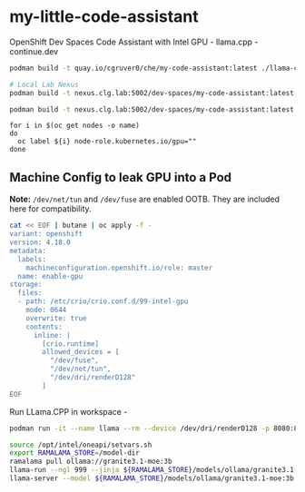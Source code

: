 # my-little-code-assistant
OpenShift Dev Spaces Code Assistant with Intel GPU - llama.cpp - continue.dev

```bash
podman build -t quay.io/cgruver0/che/my-code-assistant:latest ./llama-cpp-image

# Local Lab Nexus
podman build -t nexus.clg.lab:5002/dev-spaces/my-code-assistant:latest --build-arg LLAMA_CPP_REPO="https://github.com/ggerganov/llama.cpp.git" --build-arg LLAMA_CPP_VER=b5151 ./llama-cpp-image

podman build -t nexus.clg.lab:5002/dev-spaces/my-code-assistant:latest --build-arg LLAMA_CPP_REPO="https://github.com/ochafik/llama.cpp.git" --build-arg LLAMA_CPP_VER=tool-diffs ./llama-cpp-image
```

```
for i in $(oc get nodes -o name)
do
  oc label ${i} node-role.kubernetes.io/gpu=""
done
```

## Machine Config to leak GPU into a Pod

__Note:__ `/dev/net/tun` and `/dev/fuse` are enabled OOTB.  They are included here for compatibility.  

```bash
cat << EOF | butane | oc apply -f -
variant: openshift
version: 4.18.0
metadata:
  labels:
    machineconfiguration.openshift.io/role: master
  name: enable-gpu
storage:
  files:
  - path: /etc/crio/crio.conf.d/99-intel-gpu
    mode: 0644
    overwrite: true
    contents:
      inline: |
        [crio.runtime]
        allowed_devices = [
          "/dev/fuse",
          "/dev/net/tun",
          "/dev/dri/renderD128"
        ]
EOF
```


Run LLama.CPP in workspace -

```bash
podman run -it --name llama --rm --device /dev/dri/renderD128 -p 8080:8080 --entrypoint /bin/bash -v /projects/model-dir:/model-dir:Z quay.io/cgruver0/che/my-code-assistant:latest

source /opt/intel/oneapi/setvars.sh
export RAMALAMA_STORE=/model-dir
ramalama pull ollama://granite3.1-moe:3b
llama-run --ngl 999 --jinja ${RAMALAMA_STORE}/models/ollama/granite3.1-moe:3b hello
llama-server --model ${RAMALAMA_STORE}/models/ollama/granite3.1-moe:3b --host 0.0.0.0 --n-gpu-layers 999 --flash-attn --ctx-size 32768 --jinja
```
